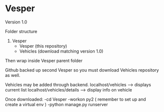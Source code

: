 # Vesper
Version 1.0

Folder structure
1. Vesper
   - Vesper (this repository)
   - Vehicles (download matching version 1.0)

Then wrap inside Vesper parent folder

Github backed up second Vesper so you must download Vehicles repository as well.

Vehicles may be added through backend.
localhost/vehicles --> displays current list
localhost/vehicles/details --> display info on vehicle


Once downloaded:
-cd Vesper
-workon py2 ( remember to set up and create a virtual env )
-python manage.py runserver
